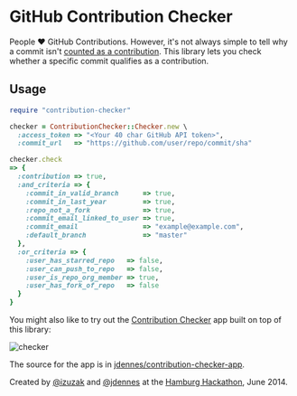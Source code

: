 # GitHub Contribution Checker

People :heart: GitHub Contributions. However, it's not always simple to tell why a commit isn't [counted as a contribution][contributions]. This library lets you check whether a specific commit qualifies as a contribution.

## Usage

```ruby
require "contribution-checker"

checker = ContributionChecker::Checker.new \
  :access_token => "<Your 40 char GitHub API token>",
  :commit_url   => "https://github.com/user/repo/commit/sha"

checker.check
=> {
  :contribution => true,
  :and_criteria => {
    :commit_in_valid_branch      => true,
    :commit_in_last_year         => true,
    :repo_not_a_fork             => true,
    :commit_email_linked_to_user => true,
    :commit_email                => "example@example.com",
    :default_branch              => "master"
  },
  :or_criteria => {
    :user_has_starred_repo   => false,
    :user_can_push_to_repo   => false,
    :user_is_repo_org_member => true,
    :user_has_fork_of_repo   => false
  }
}
```

You might also like to try out the [Contribution Checker][app] app built on top of this library:

![checker](https://cloud.githubusercontent.com/assets/65057/3352063/2a90d4b4-fa31-11e3-8733-c52d5df05bad.png)

The source for the app is in [jdennes/contribution-checker-app][contribution-checker-app].

Created by [@izuzak][izuzak] and [@jdennes][jdennes] at the [Hamburg Hackathon][hamburg-hackathon], June 2014.

[contributions]: https://help.github.com/articles/why-are-my-contributions-not-showing-up-on-my-profile
[app]: http://contribution-checker.herokuapp.com/
[contribution-checker-app]: https://github.com/jdennes/contribution-checker-app
[izuzak]: https://github.com/izuzak
[jdennes]: https://github.com/jdennes
[hamburg-hackathon]: http://hamburg-hackathon.de/hackathon/
